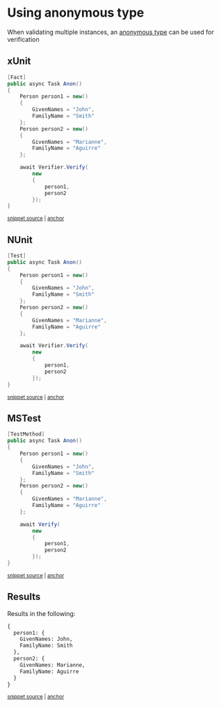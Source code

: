 <!--
GENERATED FILE - DO NOT EDIT
This file was generated by [MarkdownSnippets](https://github.com/SimonCropp/MarkdownSnippets).
Source File: /docs/mdsource/anonymous-types.source.md
To change this file edit the source file and then run MarkdownSnippets.
-->

# Using anonymous type

When validating multiple instances, an [anonymous type](https://docs.microsoft.com/en-us/dotnet/csharp/programming-guide/classes-and-structs/anonymous-types) can be used for verification


## xUnit

<!-- snippet: anonXunit -->
<a id='snippet-anonxunit'></a>
```cs
[Fact]
public async Task Anon()
{
    Person person1 = new()
    {
        GivenNames = "John",
        FamilyName = "Smith"
    };
    Person person2 = new()
    {
        GivenNames = "Marianne",
        FamilyName = "Aguirre"
    };

    await Verifier.Verify(
        new
        {
            person1,
            person2
        });
}
```
<sup><a href='/src/Verify.Xunit.Tests/VerifyObjectSamples.cs#L63-L85' title='Snippet source file'>snippet source</a> | <a href='#snippet-anonxunit' title='Start of snippet'>anchor</a></sup>
<!-- endSnippet -->


## NUnit

<!-- snippet: anonNUnit -->
<a id='snippet-anonnunit'></a>
```cs
[Test]
public async Task Anon()
{
    Person person1 = new()
    {
        GivenNames = "John",
        FamilyName = "Smith"
    };
    Person person2 = new()
    {
        GivenNames = "Marianne",
        FamilyName = "Aguirre"
    };

    await Verifier.Verify(
        new
        {
            person1,
            person2
        });
}
```
<sup><a href='/src/Verify.NUnit.Tests/VerifyObjectSamples.cs#L82-L106' title='Snippet source file'>snippet source</a> | <a href='#snippet-anonnunit' title='Start of snippet'>anchor</a></sup>
<!-- endSnippet -->


## MSTest

<!-- snippet: anonMSTest -->
<a id='snippet-anonmstest'></a>
```cs
[TestMethod]
public async Task Anon()
{
    Person person1 = new()
    {
        GivenNames = "John",
        FamilyName = "Smith"
    };
    Person person2 = new()
    {
        GivenNames = "Marianne",
        FamilyName = "Aguirre"
    };

    await Verify(
        new
        {
            person1,
            person2
        });
}
```
<sup><a href='/src/Verify.MSTest.Tests/VerifyObjectSamples.cs#L81-L105' title='Snippet source file'>snippet source</a> | <a href='#snippet-anonmstest' title='Start of snippet'>anchor</a></sup>
<!-- endSnippet -->


## Results

Results in the following:

<!-- snippet: Verify.Xunit.Tests/VerifyObjectSamples.Anon.verified.txt -->
<a id='snippet-Verify.Xunit.Tests/VerifyObjectSamples.Anon.verified.txt'></a>
```txt
{
  person1: {
    GivenNames: John,
    FamilyName: Smith
  },
  person2: {
    GivenNames: Marianne,
    FamilyName: Aguirre
  }
}
```
<sup><a href='/src/Verify.Xunit.Tests/VerifyObjectSamples.Anon.verified.txt#L1-L10' title='Snippet source file'>snippet source</a> | <a href='#snippet-Verify.Xunit.Tests/VerifyObjectSamples.Anon.verified.txt' title='Start of snippet'>anchor</a></sup>
<!-- endSnippet -->
